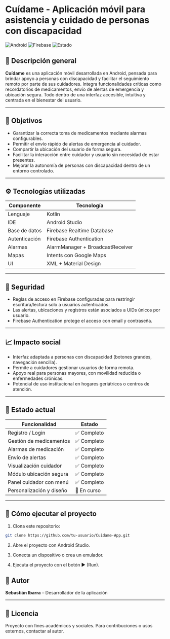 # Cuídame - Aplicación móvil para asistencia y cuidado de personas con discapacidad

![Android](https://img.shields.io/badge/Plataforma-Android-brightgreen)
![Firebase](https://img.shields.io/badge/Backend-Firebase-blue)
![Estado](https://img.shields.io/badge/Estado-En%20Desarrollo-yellow)

## 📱 Descripción general

**Cuídame** es una aplicación móvil desarrollada en Android, pensada para brindar apoyo a personas con discapacidad y facilitar el seguimiento remoto por parte de sus cuidadores. Integra funcionalidades críticas como recordatorios de medicamentos, envío de alertas de emergencia y ubicación segura. Todo dentro de una interfaz accesible, intuitiva y centrada en el bienestar del usuario.

---

## 🎯 Objetivos

- Garantizar la correcta toma de medicamentos mediante alarmas configurables.
- Permitir el envío rápido de alertas de emergencia al cuidador.
- Compartir la ubicación del usuario de forma segura.
- Facilitar la interacción entre cuidador y usuario sin necesidad de estar presentes.
- Mejorar la autonomía de personas con discapacidad dentro de un entorno controlado.

---

## ⚙️ Tecnologías utilizadas

| Componente     | Tecnología                        |
|----------------|-----------------------------------|
| Lenguaje       | Kotlin                            |
| IDE            | Android Studio                    |
| Base de datos  | Firebase Realtime Database        |
| Autenticación  | Firebase Authentication           |
| Alarmas        | AlarmManager + BroadcastReceiver  |
| Mapas          | Intents con Google Maps           |
| UI             | XML + Material Design             |

---


## 🔐 Seguridad

- Reglas de acceso en Firebase configuradas para restringir escritura/lectura solo a usuarios autenticados.
- Las alertas, ubicaciones y registros están asociados a UIDs únicos por usuario.
- Firebase Authentication protege el acceso con email y contraseña.

---

## 📈 Impacto social

- Interfaz adaptada a personas con discapacidad (botones grandes, navegación sencilla).
- Permite a cuidadores gestionar usuarios de forma remota.
- Apoyo real para personas mayores, con movilidad reducida o enfermedades crónicas.
- Potencial de uso institucional en hogares geriátricos o centros de atención.

---

## 🧪 Estado actual

| Funcionalidad            | Estado       |
|--------------------------|--------------|
| Registro / Login         | ✅ Completo   |
| Gestión de medicamentos  | ✅ Completo   |
| Alarmas de medicación    | ✅ Completo   |
| Envío de alertas         | ✅ Completo   |
| Visualización cuidador   | ✅ Completo   |
| Módulo ubicación segura  | ✅ Completo   |
| Panel cuidador con menú  | ✅ Completo   |
| Personalización y diseño | 🔄 En curso   |

---

## 🚀 Cómo ejecutar el proyecto

1. Clona este repositorio:
```bash
git clone https://github.com/tu-usuario/Cuidame-App.git
```

2. Abre el proyecto con Android Studio.

3. Conecta un dispositivo o crea un emulador.

4. Ejecuta el proyecto con el botón ▶️ (Run).


## 🤝 Autor 
**Sebastián Ibarra** – Desarrollador de la aplicación

---

## 📄 Licencia

Proyecto con fines académicos y sociales. Para contribuciones o usos externos, contactar al autor.

